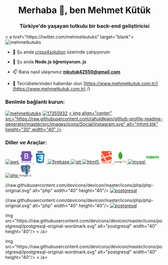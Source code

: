 <h1 align="center">Merhaba 👋, ben Mehmet Kütük</h1>
<h3 align="center">Türkiye'de yaşayan tutkulu bir back-end geliştiricisi</h3>

<p align="left"> < a href="https://twitter.com/mehmetkutuks" target="blank"><img src="https://img.shields.io/twitter/follow/mehmetkutuks?logo=twitter&style=for-the-badge " alt="mehmetkutuks" /></a> </p>

- 🔭 Şu anda [cross4solution](https://www.cross4solution.com/) üzerinde çalışıyorum

- 🌱 Şu anda **Node.js öğreniyorum. js**

- 📫 Bana nasıl ulaşırsınız **mkutuk42550@gmail.com**

- 📄 Tecrübelerimden haberdar olun [https://www.mehmetkutuk.com.tr/](https://www.mehmetkutuk.com.tr) /)

<h3 align="left">Benimle bağlantı kurun:</h3>
<p hizalama="sol">
<a href="https://twitter.com/mehmetkutuks" target="boş"><img align="center" src="https://raw.githubusercontent.com/rahuldkjain/github-profile-readme-generator /master/src/images/icons/Social/twitter.svg" alt="mehmetkutuks" height="30" width="40" /></a>
<a href="https://stackoverflow.com/users /17355932" target="boş"><img align="center" src="https://raw.githubusercontent.com/rahuldkjain/github-profile-readme-generator/master/src/images/icons/Social/stack -overflow.svg" alt="17355932" height="30" width="40" /></a>
<a href="https://instagram.com/mhmt.ktk" target="boş">< img align="center" src="https://raw.githubusercontent.com/rahuldkjain/github-profile-readme-generator/master/src/images/icons/Social/instagram.svg" alt="mhmt.ktk" height="30" width="40" /></a >
</p>

<h3 align="left">Diller ve Araçlar:</h3>
<p align="left"> <a href="https://aws.amazon.com" target="_blank" rel="noreferrer"> <img src="https://raw.githubusercontent.com/devicons /devicon/master/icons/amazonwebservices/amazonwebservices-original-wordmark.svg" alt="aws" width="40" height="40"/> </a> <a href="https://getbootstrap.com " target="_blank" rel="noreferrer"> <img src="https://raw.githubusercontent.com/devicons/devicon/master/icons/bootstrap/bootstrap-plain-wordmark.svg" alt="bootstrap" width="40" height="40"/> </a> <a href="https://www.w3schools.com/css/" target="_blank" rel="noreferrer"> <img src="https://raw.githubusercontent.com/devicons/devicon/master/icons/css3/css3-original-wordmark.svg" alt="css3" width="40" height="40 "/> </a> <a href="https://firebase.google.com/" target="_blank" rel="noreferrer"> <img src="https://www.vectorlogo.zone/logos /firebase/firebase-icon.svg" alt="firebase" width="40" height="40"/> </a> <a href="https://git-scm.com/" target="_blank" " rel="noreferrer"> <img src="https://www.vectorlogo.zone/logos/git-scm/git-scm-icon.svg" alt="git" width="40" height="40 "/> </a><a href="https://www.w3.org/html/" target="_blank" rel="noreferrer"> <img src="https://raw.githubusercontent.com/devicons/devicon/master/ simgeler/html5/html5-orijinal-wordmark.svg" alt="html5" width="40" height="40"/> </a> <a href="https://laravel.com/" target=" _blank" rel="noreferrer"> <img src="https://raw.githubusercontent.com/devicons/devicon/master/icons/laravel/laravel-plain-wordmark.svg" alt="laravel" width="40 " height="40"/> </a> <a href="https://www.mongodb.com/" target="_blank" rel="noreferrer"> <img src="https://raw.githubusercontent.com/devicons/devicon/master/icons/mongodb/mongodb-original-wordmark.svg" alt="mongodb" width="40" height="40"/> </a> <a href="https: //www.mysql.com/" target="_blank" rel="noreferrer"> <img src="https://raw.githubusercontent.com/devicons/devicon/master/icons/mysql/mysql-original-wordmark .svg" alt="mysql" width="40" height="40"/> </a> <a href="https://www.nginx.com" target="_blank" rel="noreferrer"> <img src="https://raw.githubusercontent.com/devicons/devicon/master/icons/nginx/nginx-original.svg" alt="nginx" width="40" height="40"/> </ bir><a href="https://www.php.net" target="_blank" rel="noreferrer"> <img src="https://raw.githubusercontent.com/devicons/devicon/master/icons/php /php-original.svg" alt="php" width="40" height="40"/> </a> <a href="https://www.postgresql.org" target="_blank" rel= "noreferrer"> <img src="https://raw.githubusercontent.com/devicons/devicon/master/icons/postgresql/postgresql-original-wordmark.svg" alt="postgresql" width="40" height=" 40"/> </a> </p>//raw.githubusercontent.com/devicons/devicon/master/icons/php/php-original.svg" alt="php" width="40" height="40"/> </a> <a href=" https://www.postgresql.org" target="_blank" rel="noreferrer"> <img src="https://raw.githubusercontent.com/devicons/devicon/master/icons/postgresql/postgresql-original- wordmark.svg" alt="postgresql" width="40" height="40"/> </a> </p>//raw.githubusercontent.com/devicons/devicon/master/icons/php/php-original.svg" alt="php" width="40" height="40"/> </a> <a href=" https://www.postgresql.org" target="_blank" rel="noreferrer"> <img src="https://raw.githubusercontent.com/devicons/devicon/master/icons/postgresql/postgresql-original- wordmark.svg" alt="postgresql" width="40" height="40"/> </a> </p>img src="https://raw.githubusercontent.com/devicons/devicon/master/icons/postgresql/postgresql-original-wordmark.svg" alt="postgresql" width="40" height="40"/> < /a> </p>img src="https://raw.githubusercontent.com/devicons/devicon/master/icons/postgresql/postgresql-original-wordmark.svg" alt="postgresql" width="40" height="40"/> < /a> </p>
